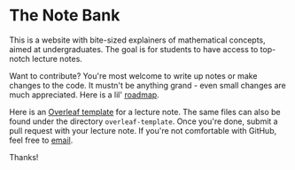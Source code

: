 # The Note Bank

This is a website with bite-sized explainers of mathematical concepts, aimed at undergraduates. The goal is for students to have access to top-notch lecture notes.

Want to contribute? You're most welcome to write up notes or make changes to the code. It mustn't be anything grand - even small changes are much appreciated. Here is a lil' [roadmap](https://isabeldahlgren.notion.site/6dc7ce330efd468793c20e5a03acd7fb?v=d0703f568c244c948e30f2a29d78c3b8).

Here is an [Overleaf template](https://www.overleaf.com/read/qsyfmbbhzdmc) for a lecture note. The same files can also be found under the directory `overleaf-template`. Once you're done, submit a pull request with your lecture note. If you're not comfortable with GitHub, feel free to [email](mailto:isabelda@kth.se).

Thanks!

